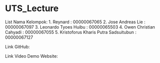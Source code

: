 # UTS_Lecture
List Nama Kelompok:
    1. Reynard                                      : 00000067065
    2. Jose Andreas Lie                             : 00000067097
    3. Leonardo Tyoes Huibu                         : 00000065503
    4. Owen Christian Cahyadi                       : 00000067055
    5. Kristoforus Kharis Putra Sadsuitubun         : 00000067127

Link GitHub: 

Link Video Demo Website: